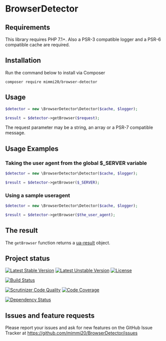 BrowserDetector
===============

## Requirements

This library requires PHP 7.1+.
Also a PSR-3 compatible logger and a PSR-6 compatible cache are required.

## Installation

Run the command below to install via Composer

```shell
composer require mimmi20/browser-detector
```

## Usage

```php
$detector = new \BrowserDetector\Detector($cache, $logger);

$result = $detector->getBrowser($request);
```

The request parameter may be a string, an array or a PSR-7 compatible message.

## Usage Examples

### Taking the user agent from the global $_SERVER variable

```php
$detector = new \BrowserDetector\Detector($cache, $logger);

$result = $detector->getBrowser($_SERVER);
```

### Using a sample useragent

```php
$detector = new \BrowserDetector\Detector($cache, $logger);

$result = $detector->getBrowser($the_user_agent);
```

## The result

The `getBrowser` function returns a [ua-result](https://github.com/mimmi20/ua-result) object.

## Project status

[![Latest Stable Version](https://poser.pugx.org/mimmi20/browser-detector/v/stable)](https://packagist.org/packages/mimmi20/browser-detector)
[![Latest Unstable Version](https://poser.pugx.org/mimmi20/browser-detector/v/unstable)](https://packagist.org/packages/mimmi20/browser-detector)
[![License](https://poser.pugx.org/mimmi20/browser-detector/license)](https://packagist.org/packages/mimmi20/browser-detector)

[![Build Status](https://api.travis-ci.org/mimmi20/BrowserDetector.png?branch=master)](https://travis-ci.org/mimmi20/BrowserDetector)

[![Scrutinizer Code Quality](https://scrutinizer-ci.com/g/mimmi20/BrowserDetector/badges/quality-score.png?b=master)](https://scrutinizer-ci.com/g/mimmi20/BrowserDetector/?branch=master)
[![Code Coverage](https://scrutinizer-ci.com/g/mimmi20/BrowserDetector/badges/coverage.png?b=master)](https://scrutinizer-ci.com/g/mimmi20/BrowserDetector/?branch=master)

[![Dependency Status](https://www.versioneye.com/user/projects/588d13bfc64626004e05797a/badge.svg?style=flat-square)](https://www.versioneye.com/user/projects/588d13bfc64626004e05797a)

## Issues and feature requests

Please report your issues and ask for new features on the GitHub Issue Tracker
at https://github.com/mimmi20/BrowserDetector/issues
